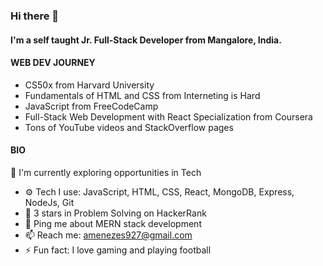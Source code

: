 ### Hi there 👋


#### I'm a self taught Jr. Full-Stack Developer from Mangalore, India.


#### WEB DEV JOURNEY

- CS50x from Harvard University
- Fundamentals of HTML and CSS from Interneting is Hard
- JavaScript from FreeCodeCamp
- Full-Stack Web Development with React Specialization from Coursera
- Tons of YouTube videos and StackOverflow pages 

#### BIO

 🏢 I'm currently exploring opportunities in Tech
- ⚙️ Tech I use: JavaScript, HTML, CSS, React, MongoDB, Express, NodeJs, Git
- 🌟 3 stars in Problem Solving on HackerRank
- 💬 Ping me about MERN stack development
- 📫 Reach me: amenezes927@gmail.com
- ⚡️ Fun fact: I love gaming and playing football





